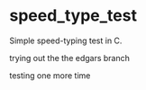 # speed_type_test
Simple speed-typing test in C.

trying out the the edgars branch

testing one more time